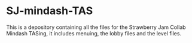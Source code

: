 # SJ-mindash-TAS

This is a depository containing all the files for the Strawberry Jam Collab Mindash TASing, it includes menuing, the lobby files and the level files.
